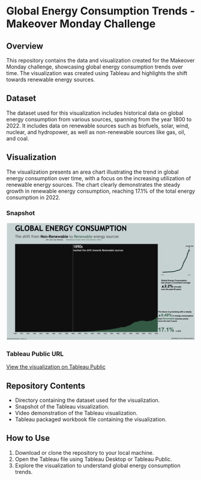 # Global Energy Consumption Trends - Makeover Monday Challenge

## Overview
This repository contains the data and visualization created for the Makeover Monday challenge, showcasing global energy consumption trends over time. The visualization was created using Tableau and highlights the shift towards renewable energy sources.

## Dataset
The dataset used for this visualization includes historical data on global energy consumption from various sources, spanning from the year 1800 to 2022. It includes data on renewable sources such as biofuels, solar, wind, nuclear, and hydropower, as well as non-renewable sources like gas, oil, and coal.

## Visualization
The visualization presents an area chart illustrating the trend in global energy consumption over time, with a focus on the increasing utilization of renewable energy sources. The chart clearly demonstrates the steady growth in renewable energy consumption, reaching 17.1% of the total energy consumption in 2022.

### Snapshot
![Visualization Snapshot](Snapshot.png)

### Tableau Public URL
[View the visualization on Tableau Public](https://public.tableau.com/app/profile/ajay.vishnu.addala/viz/GlobalEnergyConsumptionTheshifttoRenewablesourcesMOM2024Week19/GlobalEneryConsumption)

## Repository Contents
- Directory containing the dataset used for the visualization.
- Snapshot of the Tableau visualization.
- Video demonstration of the Tableau visualization.
- Tableau packaged workbook file containing the visualization.

## How to Use
1. Download or clone the repository to your local machine.
2. Open the Tableau file using Tableau Desktop or Tableau Public.
3. Explore the visualization to understand global energy consumption trends.


